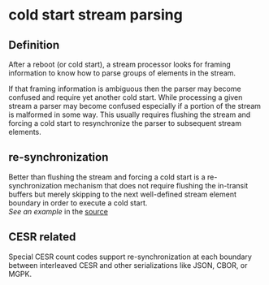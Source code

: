 # cold start stream parsing
## Definition
After a reboot (or cold start), a stream processor looks for framing information to know how to parse groups of elements in the stream. 

If that framing information is ambiguous then the parser may become confused and require yet another cold start. While processing a given stream a parser may become confused especially if a portion of the stream is malformed in some way. This usually requires flushing the stream and forcing a cold start to resynchronize the parser to subsequent stream elements. 

## re-synchronization
Better than flushing the stream and forcing a cold start is a re-synchronization mechanism that does not require flushing the in-transit buffers but merely skipping to the next well-defined stream element boundary in order to execute a cold start.   
_See an example_ in the [source](https://github.com/WebOfTrust/ietf-cesr/blob/main/draft-ssmith-cesr.md#cold-start-stream-parsing-problem)

## CESR related
Special CESR count codes support re-synchronization at each boundary between interleaved CESR and other serializations like JSON, CBOR, or MGPK.